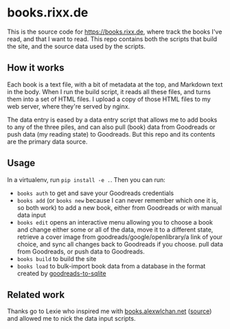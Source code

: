 # books.rixx.de

This is the source code for <https://books.rixx.de>, where track the books I've read, and that I want to read.
This repo contains both the scripts that build the site, and the source data used by the scripts.

## How it works

Each book is a text file, with a bit of metadata at the top, and Markdown text in the body. When I run the build script,
it reads all these files, and turns them into a set of HTML files. I upload a copy of those HTML files to my web server,
where they're served by nginx.

The data entry is eased by a data entry script that allows me to add books to any of the three piles, and can also pull
(book) data from Goodreads or push data (my reading state) to Goodreads. But this repo and its contents are the primary
data source.

## Usage

In a virtualenv, run `pip install -e .`. Then you can run:

- `books auth` to get and save your Goodreads credentials
- `books add` (or `books new` because I can never remember which one it is, so both work) to add a new book, either
  from Goodreads or with manual data input
- `books edit` opens an interactive menu allowing you to choose a book and change either some or all of the data, move
  it to a different state, retrieve a cover image from goodreads/google/openlibrary/a link of your choice, and sync all
  changes back to Goodreads if you choose.
  pull data from Goodreads, or push data to Goodreads.
- `books build` to build the site
- `books load` to bulk-import book data from a database in the format created by
  [goodreads-to-sqlite](https://github.com/rixx/goodreads-to-sqlite)

## Related work

Thanks go to Lexie who inspired me with [books.alexwlchan.net](https://books.alexwlchan.net/)
([source](https://git.alexwlchan.net/?a=summary&p=books.alexwlchan.net)) and allowed me to nick the data input scripts.
